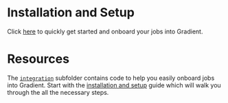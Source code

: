 # Installation and Setup

Click [here](https://docs.synccomputing.com/sync-gradient/installation-and-setup) to quickly get started and onboard your jobs into Gradient.

# Resources

The [`integration`](https://github.com/synccomputingcode/client_tools/tree/main/integration) subfolder contains code to help you easily onboard jobs into Gradient. Start with the [installation and setup](https://docs.synccomputing.com/sync-gradient/installation-and-setup) guide which will walk you through the all the necessary steps.
